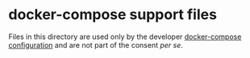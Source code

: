 # docker-compose support files

Files in this directory are used only by the developer [docker-compose
configuration](../docker-compose.yaml) and are not part of the consent *per se*.
